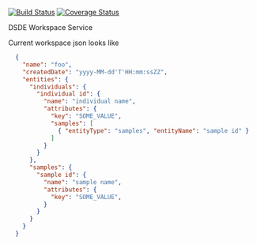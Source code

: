 [![Build Status](https://travis-ci.org/broadinstitute/rawls.svg?branch=master)](https://travis-ci.org/broadinstitute/rawls) [![Coverage Status](https://coveralls.io/repos/broadinstitute/rawls/badge.svg)](https://coveralls.io/r/broadinstitute/rawls)

DSDE Workspace Service

Current workspace json looks like
```json
  {
    "name": "foo",
    "createdDate": "yyyy-MM-dd'T'HH:mm:ssZZ",
    "entities": {
      "individuals": {
        "individual id": {
          "name": "individual name",
          "attributes": {
            "key": "SOME_VALUE",
            "samples": [
              { "entityType": "samples", "entityName": "sample id" }
            ]
          }
        }
      },
      "samples": {
        "sample id": {
          "name": "sample name",
          "attributes": {
            "key": "SOME_VALUE",
          }
        }
      }
    }
  }
```
